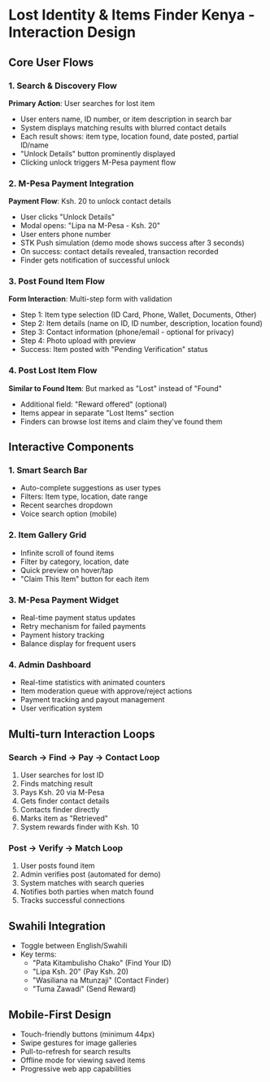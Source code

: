 # Lost Identity & Items Finder Kenya - Interaction Design

## Core User Flows

### 1. Search & Discovery Flow
**Primary Action**: User searches for lost item
- User enters name, ID number, or item description in search bar
- System displays matching results with blurred contact details
- Each result shows: item type, location found, date posted, partial ID/name
- "Unlock Details" button prominently displayed
- Clicking unlock triggers M-Pesa payment flow

### 2. M-Pesa Payment Integration
**Payment Flow**: Ksh. 20 to unlock contact details
- User clicks "Unlock Details"
- Modal opens: "Lipa na M-Pesa - Ksh. 20"
- User enters phone number
- STK Push simulation (demo mode shows success after 3 seconds)
- On success: contact details revealed, transaction recorded
- Finder gets notification of successful unlock

### 3. Post Found Item Flow
**Form Interaction**: Multi-step form with validation
- Step 1: Item type selection (ID Card, Phone, Wallet, Documents, Other)
- Step 2: Item details (name on ID, ID number, description, location found)
- Step 3: Contact information (phone/email - optional for privacy)
- Step 4: Photo upload with preview
- Success: Item posted with "Pending Verification" status

### 4. Post Lost Item Flow
**Similar to Found Item**: But marked as "Lost" instead of "Found"
- Additional field: "Reward offered" (optional)
- Items appear in separate "Lost Items" section
- Finders can browse lost items and claim they've found them

## Interactive Components

### 1. Smart Search Bar
- Auto-complete suggestions as user types
- Filters: Item type, location, date range
- Recent searches dropdown
- Voice search option (mobile)

### 2. Item Gallery Grid
- Infinite scroll of found items
- Filter by category, location, date
- Quick preview on hover/tap
- "Claim This Item" button for each item

### 3. M-Pesa Payment Widget
- Real-time payment status updates
- Retry mechanism for failed payments
- Payment history tracking
- Balance display for frequent users

### 4. Admin Dashboard
- Real-time statistics with animated counters
- Item moderation queue with approve/reject actions
- Payment tracking and payout management
- User verification system

## Multi-turn Interaction Loops

### Search → Find → Pay → Contact Loop
1. User searches for lost ID
2. Finds matching result
3. Pays Ksh. 20 via M-Pesa
4. Gets finder contact details
5. Contacts finder directly
6. Marks item as "Retrieved"
7. System rewards finder with Ksh. 10

### Post → Verify → Match Loop
1. User posts found item
2. Admin verifies post (automated for demo)
3. System matches with search queries
4. Notifies both parties when match found
5. Tracks successful connections

## Swahili Integration
- Toggle between English/Swahili
- Key terms: 
  - "Pata Kitambulisho Chako" (Find Your ID)
  - "Lipa Ksh. 20" (Pay Ksh. 20)
  - "Wasiliana na Mtunzaji" (Contact Finder)
  - "Tuma Zawadi" (Send Reward)

## Mobile-First Design
- Touch-friendly buttons (minimum 44px)
- Swipe gestures for image galleries
- Pull-to-refresh for search results
- Offline mode for viewing saved items
- Progressive web app capabilities